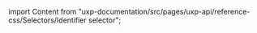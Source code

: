 
import Content from "uxp-documentation/src/pages/uxp-api/reference-css/Selectors/Identifier selector";

<Content query="product=xd"/>
